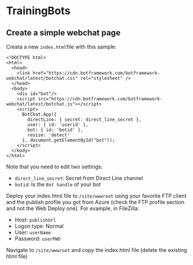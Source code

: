 # TrainingBots

## Create a simple webchat page

Creata a new `index.html`file with this sample:

    <!DOCTYPE html>
    <html>
      <head>
        <link href="https://cdn.botframework.com/botframework-webchat/latest/botchat.css" rel="stylesheet" />
      </head>
      <body>
        <div id="bot"/>
        <script src="https://cdn.botframework.com/botframework-webchat/latest/botchat.js"></script>
        <script>
          BotChat.App({
            directLine: { secret: direct_line_secret },
            user: { id: 'userid' },
            bot: { id: 'botid' },
            resize: 'detect'
          }, document.getElementById("bot"));
        </script>
      </body>
    </html>

Note that you need to edit two settings:

- `direct_line_secret`: Secret from Direct Line channel
- `botid`: Is the `Bot handle` of your bot

Deploy your index.html file to `/site/wwwroot` using your favorite FTP client and the publish profile you got from Azure (check the FTP profile section and not the Web Deploy one).
For example, in FileZilla:

- Host: `publishUrl`
- Logon type: Normal
- User: `userName`
- Password: `userPWD`

Navigate to `/site/wwwroot` and copy the index.html file (delete the existing html file)
